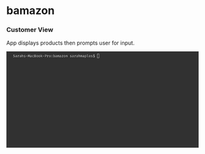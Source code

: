 # bamazon

### Customer View

App displays products then prompts user for input.

![If there is not enough stock](images/bcNotEnough.gif)
